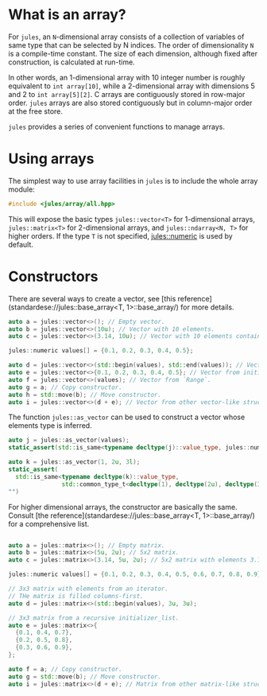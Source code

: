 # What is an array?

For `jules`, an `N`-dimensional array consists of a collection of variables of
same type that can be selected by N indices. The order of dimensionality `N` is
a compile-time constant. The size of each dimension, although fixed after
construction, is calculated at run-time.

In other words, an 1-dimensional array with 10 integer number is roughly
equivalent to `int array[10]`, while a 2-dimensional array with dimensions
5 and 2 to `int array[5][2]`. C arrays are contiguously stored in row-major
order. `jules` arrays are also stored contiguously but in column-major order at
the free store.

`jules` provides a series of convenient functions to manage arrays.

# Using arrays

The simplest way to use array facilities in `jules` is to include the whole
array module:

``` cpp
#include <jules/array/all.hpp>
```

This will expose the basic types `jules::vector<T>` for 1-dimensional arrays,
`jules::matrix<T>` for 2-dimensional arrays, and `jules::ndarray<N, T>` for
higher orders.  If the type `T` is not specified,
[jules::numeric](standardese://jules::numeric/) is used by default.

# Constructors

There are several ways to create a vector, see [this
reference](standardese://jules::base_array<T, 1>::base_array/) for more details.

``` cpp
auto a = jules::vector<>(); // Empty vector.
auto b = jules::vector<>(10u); // Vector with 10 elements.
auto c = jules::vector<>(3.14, 10u); // Vector with 10 elements containing 3.14.

jules::numeric values[] = {0.1, 0.2, 0.3, 0.4, 0.5};

auto d = jules::vector<>(std::begin(values), std::end(values)); // Vector from range of iterators.
auto e = jules::vector<>{0.1, 0.2, 0.3, 0.4, 0.5}; // Vector from initializer_list.
auto f = jules::vector<>(values); // Vector from `Range`.
auto g = a; // Copy constructor.
auto h = std::move(b); // Move constructor.
auto i = jules::vector<>(d + e); // Vector from other vector-like structures. See section TODO.
```

The function `jules::as_vector` can be used to construct a vector whose
elements type is inferred.

``` cpp
auto j = jules::as_vector(values);
static_assert(std::is_same<typename decltype(j)::value_type, jules::numeric>::value, "");

auto k = jules::as_vector(1, 2u, 3l);
static_assert(
  std::is_same<typename decltype(k)::value_type,
               std::common_type_t<decltype(1), decltype(2u), decltype(3l)>,
"")
```

For higher dimensional arrays, the constructor are basically the same.  Consult
[the reference](standardese://jules::base_array<T, 1>::base_array/) for
a comprehensive list.

``` cpp

auto a = jules::matrix<>(); // Empty matrix.
auto b = jules::matrix<>(5u, 2u); // 5x2 matrix.
auto c = jules::matrix<>(3.14, 5u, 2u); // 5x2 matrix with elements 3.14.

jules::numeric values[] = {0.1, 0.2, 0.3, 0.4, 0.5, 0.6, 0.7, 0.8, 0.9};

// 3x3 matrix with elements from an iterator.
// THe matrix is filled columns-first.
auto d = jules::matrix<>(std::begin(values), 3u, 3u);

// 3x3 matrix from a recursive initializer_list.
auto e = jules::matrix<>{
  {0.1, 0.4, 0.7},
  {0.2, 0.5, 0.8},
  {0.3, 0.6, 0.9},
};

auto f = a; // Copy constructor.
auto g = std::move(b); // Move constructor.
auto i = jules::matrix<>(d + e); // Matrix from other matrix-like structures. See section TODO.

```
